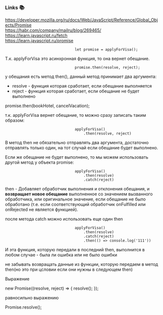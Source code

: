 ### Links :books:
https://developer.mozilla.org/ru/docs/Web/JavaScript/Reference/Global_Objects/Promise  
https://habr.com/company/mailru/blog/269465/  
https://learn.javascript.ru/fetch  
https://learn.javascript.ru/promise  

                                    let promise = applyForVisa();

Т.к. applyForVisa это асинхронная функция, то она вернет обещание.

                                    promise.then(resolve, reject);

у обещания есть метод then(), данный метод принимает два аргумента:
 - resolve - функция которая сработает, если обещание выполняется
 - reject - функция которая сработает, если обещание не будет выполнено

promise.then(bookHotel, cancelVacation);

т.к. applyForVisa вернет обещание, то можно сразу записать таким образом:
                                    
                                    applyForVisa()
                                        .then(resolve, reject)
                                        
В метод then не обязательно отправлять два аргумента, достаточно отправлять только один, на тот случай если обещание будет выполнено.

Если же обещание не будет выполнено, то мы можем использовать другой метод у объекта promise:

                                    applyForVisa()
                                        .then(resolve)
                                        .catch(reject)

then - Добавляет обработчик выполнения и отклонения обещания, и **возвращает новое обещание** выполненное со значением вызванного обработчика, или оригинальное значение, если обещание не было обработано (т.е. если соответствующий обработчик onFulfilled или onRejected не является функцией).

после метода catch можно использовать еще один then 

                                    applyForVisa()
                                        .then(resolve)
                                        .catch(reject)
                                        .then(() => console.log('111'))

И эта функция, которую передали в последний then, выполнится в любом случае - была ли ошибка или не было ошибки

не забывать возвращать данные из функции, которую передаем в метод then(но это при цсловии если они нужны в следующем then)

Выражение

new Promise((resolve, reject) => {
    resolve();
});

равносильно выражению

Promise.resolve();
